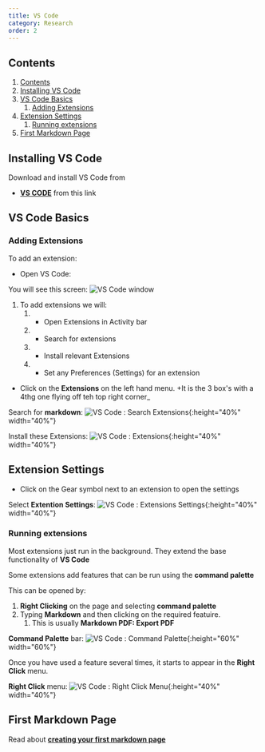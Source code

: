 ```yaml
---
title: VS Code
category: Research
order: 2
---
```


## Contents
1. [Contents](#contents)
2. [Installing VS Code](#installing-vs-code)
3. [VS Code Basics](#vs-code-basics)
   1. [Adding Extensions](#adding-extensions)
4. [Extension Settings](#extension-settings)
   1. [Running extensions](#running-extensions)
5. [First Markdown Page](#first-markdown-page)

## Installing VS Code
Download and install VS Code from
- **[VS CODE](https://code.visualstudio.com)** from this link

## VS Code Basics



### Adding Extensions
To add an extension:
- Open VS Code:

You will see this screen: 
![VS Code window](https://scotentsd.github.io/tutorials/images/vscode.png)




1. To add extensions we will:
   1. - Open Extensions in Activity bar
   2. - Search for extensions
   3. - Install relevant Extensions
   4. - Set any Preferences (Settings) for an extension

- Click on the **Extensions** on the left hand menu. +It is the 3 box's with a 4thg one flying off teh top right corner_

Search for **markdown**:
![VS Code : Search Extensions](https://scotentsd.github.io/tutorials/images/extensionsearch.png){:height="40%" width="40%"}

Install these Extensions: 
![VS Code : Extensions](https://scotentsd.github.io/tutorials/images/installed.png){:height="40%" width="40%"}

## Extension Settings
- Click on the Gear symbol next to an extension to open the settings 

Select **Extention Settings**:
![VS Code : Extensions Settings](https://scotentsd.github.io/tutorials/images/extensionsettings.png){:height="40%" width="40%"}

### Running extensions

Most extensions just run in the background. They extend the base functionality of **VS Code**

Some extensions add features that can be run using the **command palette**

This can be opened by:
1. **Right Clicking** on the page and selecting **command palette**
2. Typing **Markdown** and then clicking on the required featuire.
   1. This is usually **Markdown PDF: Export PDF**

**Command Palette** bar:
![VS Code :  Command Palette](https://scotentsd.github.io/tutorials/images/commandpalette.png){:height="60%" width="60%"}


Once you have used a feature several times, it starts to appear in the **Right Click** menu. 

**Right Click** menu:
![VS Code : Right Click Menu](https://scotentsd.github.io/tutorials/images/rightclick.png){:height="40%" width="40%"}


## First Markdown Page
Read about **[creating your first markdown page](https://scotentsd.github.io/tutorials/Content/MarkdownPage/)**




